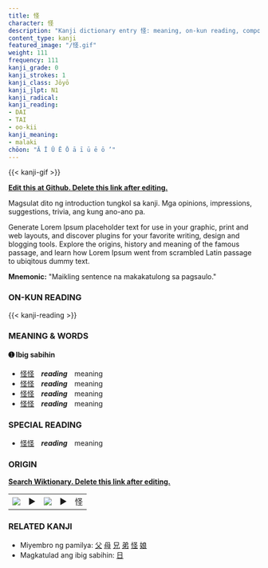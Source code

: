 ```yaml
---
title: 怪
character: 怪
description: "Kanji dictionary entry 怪: meaning, on-kun reading, compounds, origin, related kanji"
content_type: kanji
featured_image: "/怪.gif"
weight: 111
frequency: 111
kanji_grade: 0
kanji_strokes: 1
kanji_class: Jōyō
kanji_jlpt: N1
kanji_radical: 
kanji_reading: 
- DAI
- TAI
- oo-kii
kanji_meaning:
- malaki
chōon: "Ā Ī Ū Ē Ō ā ī ū ē ō ’"
---
```

[//]: # (Don't edit the line below. Kanji animated GIF code is automatically generated.)
{{< kanji-gif >}}

[//]: # (Edit below this line.)

**[Edit this at Github. Delete this link after editing.](https://github.com/tim0g/tim/tree/main/content/kanji/怪/index.md)**

Magsulat dito ng introduction tungkol sa kanji. Mga opinions, impressions, suggestions, trivia, ang kung ano-ano pa.

Generate Lorem Ipsum placeholder text for use in your graphic, print and web layouts, and discover plugins for your favorite writing, design and blogging tools. Explore the origins, history and meaning of the famous passage, and learn how Lorem Ipsum went from scrambled Latin passage to ubiqitous dummy text.
 
**Mnemonic:** "Maikling sentence na makakatulong sa pagsaulo."

### ON-KUN READING

[//]: # (Don't edit the line below. ON-KUN READING code is automatically generated.)
{{< kanji-reading >}}

### MEANING & WORDS

#### ➊ **Ibig sabihin**
  - [怪](../怪)[怪](../怪)　***reading***　meaning
  - [怪](../怪)[怪](../怪)　***reading***　meaning
  - [怪](../怪)[怪](../怪)　***reading***　meaning
  - [怪](../怪)[怪](../怪)　***reading***　meaning

### SPECIAL READING
  - [怪](../怪)[怪](../怪)　***reading***　meaning

### ORIGIN

**[Search Wiktionary. Delete this link after editing.](https://wiktionary.org/wiki/怪)**
<table class="kanji-table"><tr><td>
<img src="60px-怪-bronze.svg.png">
</td><td>▶</td><td>
<img src="60px-怪-oracle.svg.png">
</td><td>▶</td>
<td class="kanji-origin">怪</td>
</tr></table>

### RELATED KANJI
- Miyembro ng pamilya: [父](../父) [母](../母) [兄](../兄) [弟](../弟) [怪](../怪) [娘](../娘)
- Magkatulad ang ibig sabihin: [日](../日)
